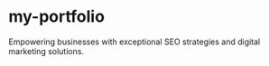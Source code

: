 # my-portfolio
Empowering businesses with exceptional SEO strategies and digital marketing solutions.
